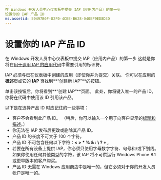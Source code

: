 ```yaml
---
在 Windows 开发人员中心仪表板中提交 IAP（应用内产品）的第一步
设置你的 IAP 产品 ID
ms.assetid: 59497B0F-82F0-4CEE-B628-040EF9ED8D3D
---
```


# 设置你的 IAP 产品 ID


在 Windows 开发人员中心仪表板中提交 IAP（应用内产品）的第一步 这就是你将在[用于调用 IAP 的应用代码](https://msdn.microsoft.com/library/windows/apps/mt219684)中需要引用的标识符。

IAP 必须与已在仪表板中创建的应用（即使你并为提交）关联。 你可以在应用的**概述**页或它的 **IAP** 页找到**“创建新 IAP”**的按钮。

单击该按钮后，你将看到**“创建 IAP”**页面。 此处，你将键入唯一的产品 ID，你将在代码中使用该 ID 引用该产品。

以下是在选择产品 ID 时应记住的一些事项：

-   客户不会看到此产品 ID。 （稍后，你可以输入一个用于向客户显示的[标题和描述](create-iap-descriptions.md)。）
-   你无法在 IAP 发布后更改或删除其产品 ID。
-   产品 ID 的长度不可大于 100 个字符。
-   产品 ID 不可包含任何以下字符：**< > \* % & : \\ ? + ,**
-   若要在所有设备上提供 IAP，你必须只使用字母数字字符、句号和/或下划线。 如果你使用任何其他类型的字符，该 IAP 将不可供运行 Windows Phone 8.1 或更早版本的客户购买。
-   产品 ID 无需在 Windows 应用商店中是唯一的，但它必须对于你的开发人员帐户是唯一的。

 

 






<!--HONumber=Mar16_HO1-->


